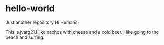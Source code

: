 # hello-world
Just another repository
Hi Humans!

This is jvarg21.I like nachos with cheese and a cold beer.
I like going to the beach and surfing.
